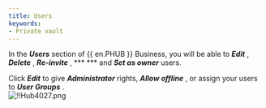```yaml
---
title: Users
keywords:
- Private vault
---
```

In the ***Users*** section of {{ en.PHUB }} Business, you will be able to ***Edit*** , ***Delete*** , ***Re-invite*** , ***  *** and ***Set as owner*** users.  

Click ***Edit*** to give ***Administrator*** rights, ***Allow offline*** , or assign your users to ***User Groups*** .  
![!!Hub4027.png](https://webdevolutions.azureedge.net/docs/en/hub/Hub4027.png) 